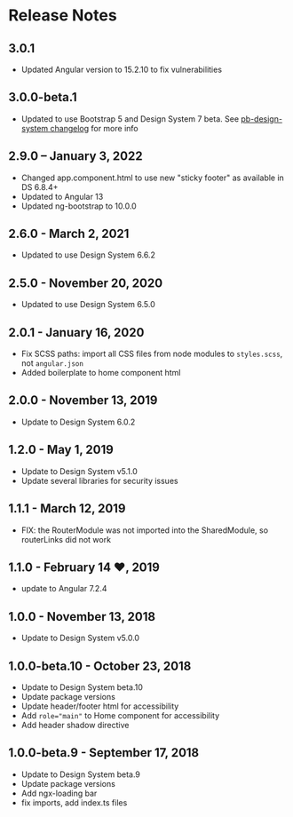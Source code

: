 # Release Notes
## 3.0.1

- Updated Angular version to 15.2.10 to fix vulnerabilities

## 3.0.0-beta.1

- Updated to use Bootstrap 5 and Design System 7 beta. See [pb-design-system changelog](https://github.com/PBGUX/pb-design-system/blob/7.0.0-beta.1/CHANGELOG.md) for more info

## 2.9.0 – January 3, 2022

- Changed app.component.html to use new "sticky footer" as available in DS 6.8.4+
- Updated to Angular 13
- Updated ng-bootstrap to 10.0.0

## 2.6.0 - March 2, 2021

- Updated to use Design System 6.6.2

## 2.5.0 - November 20, 2020

- Updated to use Design System 6.5.0

## 2.0.1 - January 16, 2020

- Fix SCSS paths: import all CSS files from node modules to `styles.scss`, not `angular.json`
- Added boilerplate to home component html

## 2.0.0 - November 13, 2019

- Update to Design System 6.0.2

## 1.2.0 - May 1, 2019

- Update to Design System v5.1.0
- Update several libraries for security issues

## 1.1.1 - March 12, 2019

- FIX: the RouterModule was not imported into the SharedModule, so routerLinks did not work

## 1.1.0 - February 14 ❤, 2019

- update to Angular 7.2.4

## 1.0.0 - November 13, 2018

- Update to Design System v5.0.0

## 1.0.0-beta.10 - October 23, 2018

- Update to Design System beta.10
- Update package versions
- Update header/footer html for accessibility
- Add `role="main"` to Home component for accessibility
- Add header shadow directive

## 1.0.0-beta.9 - September 17, 2018

- Update to Design System beta.9
- Update package versions
- Add ngx-loading bar
- fix imports, add index.ts files
